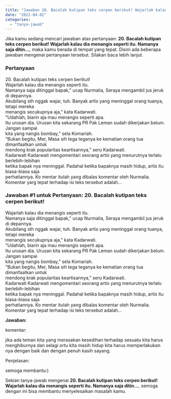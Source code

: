 ```yaml
---
title: "Jawaban 20. Bacalah kutipan teks cerpen berikut! Wajarlah kalau dia menangis seperti itu. Namanya saja ditin..."
date: "2022-04-02"
categories: 
  - "tanya-jawab"
---
```


Jika kamu sedang mencari jawaban atas pertanyaan: **20\. Bacalah kutipan teks cerpen berikut! Wajarlah kalau dia menangis seperti itu. Namanya saja ditin...**, maka kamu berada di tempat yang tepat. Disini ada beberapa jawaban mengenai pertanyaan tersebut. Silakan baca lebih lanjut.

### Pertanyaan

20\. Bacalah kutipan teks cerpen berikut!  
Wajarlah kalau dia menangis seperti itu.  
Namanya saja ditinggal bapak," ucap Nurmalia, Seraya mengambil jus jeruk di depannya.  
Akubilang sth nggak wajar, tuh. Banyak artis yang meninggal orang tuanya, tetapi mereka  
menangis secukupnya aja," kata Kadarwati.  
"Udahlah, biarin aja mau menangis seperti apa.  
Itu urusan dia. Urusan kita sekarang PR Pak Leman sudah dikerjakan belum. Jangan sampai  
kita yang nangis bombay," sela Komariah.  
"Bukan begitu, Mer, Masa sih tega teganya ke kematian orang tua dimanfaatkan untuk  
mendong krak popularitas keartisannya," seru Kadarwati.  
Kadarwati Kadarwati mengomentari seorang artis yang menurutnya terlalu berlebih-lebihan  
ketika bapak nya meninggal. Padahal ketika bapaknya masih hidup, artis itu biasa-biasa saja  
perhatiannya. Ko mentar itulah yang dibalas komentar oleh Nurmalia.  
Komentar yarg tepat terhadap isi teks tersebut adalah...​

### Jawaban #1 untuk Pertanyaan: 20. Bacalah kutipan teks cerpen berikut!  
Wajarlah kalau dia menangis seperti itu.  
Namanya saja ditinggal bapak," ucap Nurmalia, Seraya mengambil jus jeruk di depannya.  
Akubilang sth nggak wajar, tuh. Banyak artis yang meninggal orang tuanya, tetapi mereka  
menangis secukupnya aja," kata Kadarwati.  
"Udahlah, biarin aja mau menangis seperti apa.  
Itu urusan dia. Urusan kita sekarang PR Pak Leman sudah dikerjakan belum. Jangan sampai  
kita yang nangis bombay," sela Komariah.  
"Bukan begitu, Mer, Masa sih tega teganya ke kematian orang tua dimanfaatkan untuk  
mendong krak popularitas keartisannya," seru Kadarwati.  
Kadarwati Kadarwati mengomentari seorang artis yang menurutnya terlalu berlebih-lebihan  
ketika bapak nya meninggal. Padahal ketika bapaknya masih hidup, artis itu biasa-biasa saja  
perhatiannya. Ko mentar itulah yang dibalas komentar oleh Nurmalia.  
Komentar yarg tepat terhadap isi teks tersebut adalah...​

**Jawaban:**

komentar:

jika ada teman kita yang merasakan kesedihan terhadap sesuatu kita harus menghiburnya dan selagi ortu kita masih hidup kita harus memperlakukan nya dengan baik dan dengan penuh kasih sayang.

Penjelasan:

semoga membantu:)

Sekian tanya-jawab mengenai **20\. Bacalah kutipan teks cerpen berikut! Wajarlah kalau dia menangis seperti itu. Namanya saja ditin...**, semoga dengan ini bisa membantu menyelesaikan masalah kamu.
